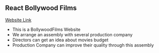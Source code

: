 ## React Bollywood Films
<a href="https://react-bollywood-movies.netlify.app/">Website Link</a>

<ul>
<li>This is a BollywoodFilms Website</li>
<li>We arrange an assembly with several production company</li>
<li>Directors can get an idea about movies budget</li>
<li>Production Company can improve their quality through this assembly</li>

</ul>